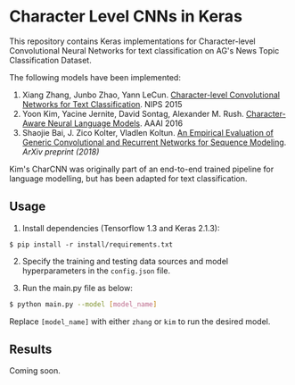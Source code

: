 # Character Level CNNs in Keras

This repository contains Keras implementations for Character-level Convolutional Neural Networks for text classification on AG's News Topic Classification Dataset.

The following models have been implemented:
 1. Xiang Zhang, Junbo Zhao, Yann LeCun. [Character-level Convolutional Networks for Text Classification](http://arxiv.org/abs/1509.01626). NIPS 2015
 2. Yoon Kim, Yacine Jernite, David Sontag, Alexander M. Rush. [Character-Aware Neural Language Models](https://arxiv.org/abs/1508.06615). AAAI 2016
 3. Shaojie Bai, J. Zico Kolter, Vladlen Koltun. [An Empirical Evaluation of Generic Convolutional and Recurrent Networks
for Sequence Modeling](https://arxiv.org/pdf/1803.01271.pdf). *ArXiv preprint (2018)*

Kim's CharCNN was originally part of an end-to-end trained pipeline for language modelling, but has been adapted for text classification.

## Usage

1. Install dependencies (Tensorflow 1.3 and Keras 2.1.3):

```
$ pip install -r install/requirements.txt
```

2. Specify the training and testing data sources and model hyperparameters in the `config.json` file.

3. Run the main.py file as below:

```sh
$ python main.py --model [model_name]
```

Replace `[model_name]` with either `zhang` or `kim` to run the desired model.

## Results

Coming soon.
